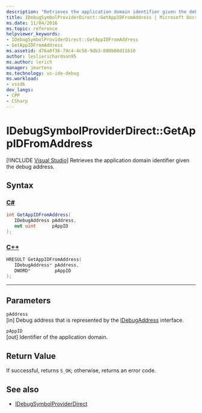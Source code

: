 ```yaml
---
description: "Retrieves the application domain identifier given the debug address."
title: IDebugSymbolProviderDirect::GetAppIDFromAddress | Microsoft Docs
ms.date: 11/04/2016
ms.topic: reference
helpviewer_keywords:
- IDebugSymbolProviderDirect::GetAppIDFromAddress
- GetAppIDFromAddress
ms.assetid: d76a0f36-79c4-4c58-9db3-880b00d11610
author: leslierichardson95
ms.author: lerich
manager: jmartens
ms.technology: vs-ide-debug
ms.workload:
- vssdk
dev_langs:
- CPP
- CSharp
---
```

# IDebugSymbolProviderDirect::GetAppIDFromAddress

 [!INCLUDE [Visual Studio](~/includes/applies-to-version/vs-windows-only.md)]
Retrieves the application domain identifier given the debug address.

## Syntax

### [C#](#tab/csharp)
```csharp
int GetAppIDFromAddress(
   IDebugAddress pAddress,
   out uint      pAppID
);
```
### [C++](#tab/cpp)
```cpp
HRESULT GetAppIDFromAddress(
   IDebugAddress* pAddress,
   DWORD*         pAppID
);
```
---

## Parameters
`pAddress`\
[in] Debug address that is represented by the [IDebugAddress](../../../extensibility/debugger/reference/idebugaddress.md) interface.

`pAppID`\
[out] Identifier of the application domain.

## Return Value
 If successful, returns `S_OK`; otherwise, returns an error code.

## See also
- [IDebugSymbolProviderDirect](../../../extensibility/debugger/reference/idebugsymbolproviderdirect.md)
